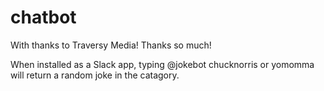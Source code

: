 # chatbot

With thanks to Traversy Media! Thanks so much!

When installed as a Slack app, typing @jokebot chucknorris or yomomma will return a random joke in the catagory. 